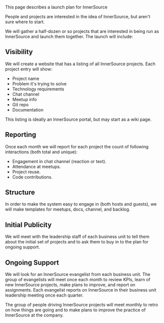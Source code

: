 This page describes a launch plan for InnerSource

People and projects are interested in the idea of InnerSource, but aren't sure where to start.

We will gather a half-dozen or so projects that are interested in being run as InnerSource and launch them together.
The launch will include:

## Visibility

We will create a website that has a listing of all InnerSource projects.
Each project entry will show:

* Project name
* Problem it's trying to solve
* Technology requirements
* Chat channel
* Meetup info
* Git repo
* Documentation

This listing is ideally an InnerSource portal, but may start as a wiki page.

## Reporting

Once each month we will report for each project the count of following interactions (both total and unique):

* Engagement in chat channel (reaction or text).
* Attendance at meetups.
* Project reuse.
* Code contributions.

## Structure

In order to make the system easy to engage in (both hosts and guests), we will make templates for meetups, docs, channel, and backlog.

## Initial Publicity

We will meet with the leadership staff of each business unit to tell them about the initial set of projects and to ask them to buy in to the plan for ongoing support.

## Ongoing Support

We will look for an InnerSource evangelist from each business unit.
The group of evangelists will meet once each month to review KPIs, learn of new InnerSource projects, make plans to improve, and report on assignments.
Each evangelist reports on InnerSource in their business unit leadership meeting once each quarter.

The group of people driving InnerSource projects will meet monthly to retro on how things are going and to make plans to improve the practice of InnerSource at the company.
